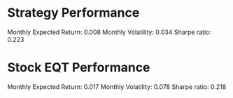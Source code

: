 # Strategy Performance
Monthly Expected Return: 0.008
Monthly Volatility: 0.034
Sharpe ratio: 0.223
# Stock EQT Performance
Monthly Expected Return: 0.017
Monthly Volatility: 0.078
Sharpe ratio: 0.218
